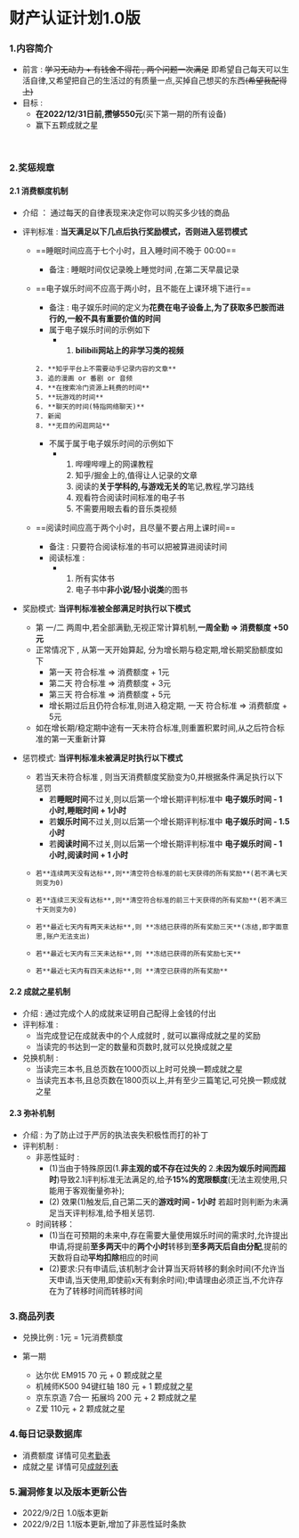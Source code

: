 # 财产认证计划1.0版

###  1.内容简介

+  前言 :  ~~学习无动力 + 有钱舍不得花 , 两个问题一次满足~~ 即希望自己每天可以生活自律,又希望把自己的生活过的有质量一点,买掉自己想买的东西~~(希望我配得上)~~
+  目标 :
   + **在2022/12/31日前,攒够550元**(买下第一期的所有设备)
   + 赢下五颗成就之星

​	 

###  2.奖惩规章

#### 2.1 消费额度机制

+ 介绍 ： 通过每天的自律表现来决定你可以购买多少钱的商品

+ 评判标准 : **当天满足以下几点后执行奖励模式，否则进入惩罚模式**

  + ==睡眠时间应高于七个小时，且入睡时间不晚于 00:00==

    + 备注 : 睡眠时间仅记录晚上睡觉时间 ,在第二天早晨记录

  + ==电子娱乐时间不应高于两小时，且不能在上课环境下进行==

    + 备注 : 电子娱乐时间的定义为**花费在电子设备上,为了获取多巴胺而进行的,一般不具有重要价值的时间**
    + 属于电子娱乐时间的示例如下
      + 1. **bilibili网站上的非学习类的视频**
     <!--(科普类视频,若无需动手记录,则视为非学习视频)(不需要观看的音乐类视频可以不算)(鬼畜除非不看屏幕,否则计入电子娱乐时间当中)-->
        2. **知乎平台上不需要动手记录内容的文章**
        3. 追的漫画 or 番剧 or 音频
        4. **在搜索冷门资源上耗费的时间**
        5. **玩游戏的时间**
        6. **聊天的时间(特指网络聊天)**
        7. 新闻
        8. **无目的闲逛网站**
    + 不属于属于电子娱乐时间的示例如下
      + 1. 哔哩哔哩上的网课教程
        2. 知乎/掘金上的,值得让人记录的文章
        3. 阅读的**关于学科的,与游戏无关的**笔记,教程,学习路线
        4. 观看符合阅读时间标准的电子书
        5. 不需要用眼去看的音乐类视频

  + ==阅读时间应高于两个小时，且尽量不要占用上课时间==

    + 备注 : 只要符合阅读标准的书可以把被算进阅读时间
    + 阅读标准 :
      + 1. 所有实体书
        2. 电子书中**非小说/轻小说类**的图书
    
    

+ 奖励模式: **当评判标准被全部满足时执行以下模式**

  + 第 一/二 两周中,若全部满勤,无视正常计算机制,**一周全勤 => 消费额度 +50元**
  + 正常情况下 , 从第一天开始算起, 分为增长期与稳定期,增长期奖励额度如下
    + 第一天 符合标准 => 消费额度 + 1元
    + 第二天 符合标准 => 消费额度 + 3元
    + 第三天 符合标准 => 消费额度 + 5元
    + 增长期过后且仍符合标准,则进入稳定期, 一天 符合标准 =>  消费额度 + 5元
  + 如在增长期/稳定期中途有一天未符合标准,则重置积累时间,从之后符合标准的第一天重新计算
  
  
  
+ 惩罚模式: **当评判标准未被满足时执行以下模式**

  + 若当天未符合标准 , 则当天消费额度奖励变为0,并根据条件满足执行以下惩罚
    + 	若**睡眠时间**不过关,则以后第一个增长期评判标准中 **电子娱乐时间 - 1小时,睡眠时间 + 1小时**
    + 	若**娱乐时间**不过关,则以后第一个增长期评判标准中 **电子娱乐时间 - 1.5小时**
    + 	若**阅读时间**不过关,则以后第一个增长期评判标准中 **电子娱乐时间 - 1小时,阅读时间 + 1 小时**
  + 	若**连续两天没有达标**,则**清空符合标准的前七天获得的所有奖励**(若不满七天则变为0)
  + 	若**连续三天没有达标**,则**清空符合标准的前三十天获得的所有奖励**(若不满三十天则变为0)
  + 	若**最近七天内有两天未达标**,则 **冻结已获得的所有奖励三天**(冻结,即字面意思,账户无法支出)
  + 	若**最近七天内有三天未达标**,则 **冻结已获得的所有奖励七天**
  + 	若**最近七天内有四天未达标**,则 **清空已获得的所有奖励**

#### 2.2 成就之星机制

+ 介绍 : 通过完成个人的成就来证明自己配得上金钱的付出
+ 评判标准 : 
  + 当完成登记在成就表中的个人成就时 , 就可以赢得成就之星的奖励
  + 当读完的书达到一定的数量和页数时,就可以兑换成就之星
+ 兑换机制 : 
  +  当读完三本书,且总页数在1000页以上时可兑换一颗成就之星
  +  当读完五本书,且总页数在1800页以上,并有至少三篇笔记,可兑换一颗成就之星

#### 2.3 弥补机制

+ 介绍 : 为了防止过于严厉的执法丧失积极性而打的补丁
+ 评判机制 : 
  + 非恶性延时 : 
    + (1)当由于特殊原因(1.**非主观的或不存在过失的** 2.**未因为娱乐时间而超时**)导致2.1评判标准无法满足的,给予**15%的宽限额度**(无法主观使用,只能用于客观衡量弥补);
    + (2) 效果(1)触发后,自己第二天的**游戏时间 - 1小时** 若超时则判断为未满足当天评判标准,给予相关惩罚.
  + 时间转移：
    + (1)当在可预期的未来中,存在需要大量使用娱乐时间的需求时,允许提出申请,将提前**至多两天**中的**两个小时**转移到**至多两天后自由分配**,提前的天数将自动**平均扣除**相应的时间
    + (2)要求:只有申请后,该机制才会计算当天将转移的剩余时间(不允许当天申请,当天使用,即使前x天有剩余时间);申请理由必须正当,不允许存在为了转移时间而转移时间

###  3.商品列表

+ 兑换比例 : 1元 = 1元消费额度

+ 第一期
  + 达尔优 EM915 70 元 + 0 颗成就之星
  + 机械师K500 94键红轴 180 元 +  1 颗成就之星
  + 京东京造 7合一 拓展坞 200 元 +  2 颗成就之星
  + Z爱 110元 +  2 颗成就之星

### 4.每日记录数据库

+ 消费额度 详情可见<a href="每日记录.xlsx">考勤表</a>
+ 成就之星 详情可见<a href="成就列表.xlsx">成就列表</a>

### 5.漏洞修复以及版本更新公告

+ 2022/9/2日 1.0版本更新
+ 2022/9/2日 1.1版本更新,增加了非恶性延时条款






